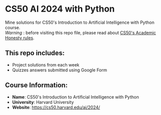 # CS50 AI 2024 with Python
Mine solutions for CS50's Introduction to Artificial Intelligence with Python course.<br>
_Warning_ : before visiting this repo file, please read about [CS50's Academic Honesty rules](https://cs50.harvard.edu/college/2021/fall/syllabus/#academic-honesty).

## This repo includes:
- Project solutions from each week
- Quizzes answers submitted using Google Form

## Course Information:
- **Name**: CS50's Introduction to Artificial Intelligence with Python
- **University**: Harvard University
- **Website**: https://cs50.harvard.edu/ai/2024/
